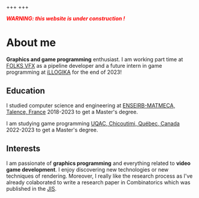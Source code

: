 +++
+++

<span style="color:red">***WARNING: this website is under construction !***</span>

# About me

**Graphics and game programming** enthusiast. I am working part time at <a href="https://folksvfx.com" target="_blank">FOLKS VFX</a> as a pipeline developer and a future intern in game programming at <a href="https://www.illogika.com" target="_blank">iLLOGIKA</a> for the end of 2023!

## Education

I studied computer science and engineering at <a href="https://enseirb-matmeca.bordeaux-inp.fr/" target="_blank">ENSEIRB-MATMECA, Talence, France</a> 2018-2023 to get a Master's degree.

I am studying game programming <a href="https://uqac.ca/" target="_blank">UQAC, Chicoutimi, Québec, Canada</a> 2022-2023 to get a Master's degree.

## Interests

I am passionate of **graphics programming** and everything related to **video game development**.
I enjoy discovering new technologies or new techniques of rendering.
Moreover, I really like the research process as I've already colaborated to write a research paper in Combinatorics which was published in the <a href="https://cs.uwaterloo.ca/journals/JIS/VOL25/Bonichon/bonichon3.html" target="_blank">JIS</a>.